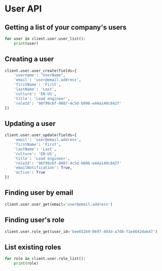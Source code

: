 # User API

## Getting a list of your company's users
```python
for user in client.user.user_list():
    print(user)
```

## Creating a user
```python
client.user.user_create(fields={
    'username': "UserName",
    'email': 'user@email.address',
    'firstName': 'First',
    'lastName': 'Last',
    'culture': 'EN-US',
    'title': 'Lead engineer',
    'roleId': '98f99c6f-9087-4c5d-b096-e44a140c842f'
})
```

## Updating a user
```python
client.user.user_update(fields={
    'email': 'user@email.address',
    'firstName': 'First',
    'lastName': 'Last',
    'culture': 'EN-US',
    'title': 'Lead engineer',
    'roleId': '98f99c6f-9087-4c5d-b096-e44a140c842f'
    'emailNotification': True,
    'active': True
})
```

## Finding user by email
```python
client.user.user_get(email='user@email.address')
```

## Finding user's role
```python
client.user.role_get(user_id='bee652b9-0697-493d-a7d8-f1e4642dab47')
```

## List existing roles
```python
for role in client.user.role_list():
    print(role)
```
